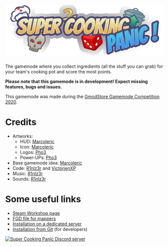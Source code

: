 # ![Super Cooking Panic (Garry's Mod Gamemode)](gamemodes/supercookingpanic/logo.svg)

The gamemode where you collect ingredients (all the stuff you can grab) for your team's cooking pot and score the most points.

**Please note that this gamemode is in development! Expect missing features, bugs and issues.**

This gamemode was made during the [GmodStore Gamemode Competition 2020](https://www.gmodstore.com/community/threads/7507).

# Credits
* Artworks:
	* HUD: [Marcoleric](https://github.com/Marcoleric)
	* Icon: [Marcoleric](https://github.com/Marcoleric)
	* Logos: [Pho3](https://github.com/TheRainbowPhoenix)
	* Power-UPs: [Pho3](https://github.com/TheRainbowPhoenix)
* Base gamemode idea: [Marcoleric](https://github.com/Marcoleric)
* Code: [R1nlz3r](https://github.com/R1nlz3r) and [VictorienXP](https://github.com/VictorienXP)
* Music: [R1nlz3r](https://github.com/R1nlz3r)
* Sounds: [R1nlz3r](https://github.com/R1nlz3r)

# Some useful links
* [Steam Workshop page](https://steamcommunity.com/sharedfiles/filedetails/?id=2180715133)
* [FGD file for mappers](gamemodes/supercookingpanic/supercookingpanic.fgd)
* [Installation on a dedicated server](https://github.com/Xperidia/Super-Cooking-Panic/wiki/Installation-on-a-Dedicated-Server-(official))
* [Installation from Git](https://github.com/Xperidia/Super-Cooking-Panic/wiki/Installation-from-Git) (for developers)

[![Super Cooking Panic Discord server](https://discord.com/api/guilds/722426501836046456/widget.png?style=banner3)](https://discord.com/invite/bedrnPP "Join us on Discord")
